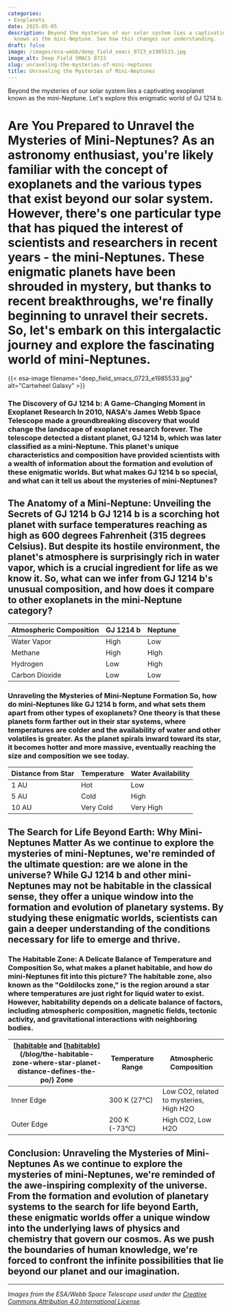 ```yaml
---
categories:
- Exoplanets
date: 2025-05-05
description: Beyond the mysteries of our solar system lies a captivating exoplanet
  known as the mini-Neptune. See how this changes our understanding.
draft: false
image: /images/esa-webb/deep_field_smacs_0723_e1985533.jpg
image_alt: Deep Field SMACS 0723
slug: unraveling-the-mysteries-of-mini-neptunes
title: Unraveling the Mysteries of Mini-Neptunes
---
```


Beyond the mysteries of our solar system lies a captivating exoplanet known as the mini-Neptune. Let's explore this enigmatic world of GJ 1214 b.

# Are You Prepared to Unravel the Mysteries of Mini-Neptunes? As an astronomy enthusiast, you're likely familiar with the concept of exoplanets and the various types that exist beyond our solar system. However, there's one particular type that has piqued the interest of scientists and researchers in recent years - the mini-Neptunes. These enigmatic planets have been shrouded in mystery, but thanks to recent breakthroughs, we're finally beginning to unravel their secrets. So, let's embark on this intergalactic journey and explore the fascinating world of mini-Neptunes.
{{< esa-image filename="deep_field_smacs_0723_e1985533.jpg" alt="Cartwheel Galaxy" >}}



 ### The Discovery of GJ 1214 b: A Game-Changing Moment in Exoplanet Research In 2010, NASA's James Webb Space Telescope made a groundbreaking discovery that would change the landscape of exoplanet research forever. The telescope detected a distant planet, GJ 1214 b, which was later classified as a mini-Neptune. This planet's unique characteristics and composition have provided scientists with a wealth of information about the formation and evolution of these enigmatic worlds. But what makes GJ 1214 b so special, and what can it tell us about the mysteries of mini-Neptunes?

 ## The Anatomy of a Mini-Neptune: Unveiling the Secrets of GJ 1214 b GJ 1214 b is a scorching hot planet with surface temperatures reaching as high as 600 degrees Fahrenheit (315 degrees Celsius). But despite its hostile environment, the planet's atmosphere is surprisingly rich in water vapor, which is a crucial ingredient for life as we know it. So, what can we infer from GJ 1214 b's unusual composition, and how does it compare to other exoplanets in the mini-Neptune category?

 | **Atmospheric Composition** | **GJ 1214 b** | **Neptune** |
| --- | --- | --- |
| Water Vapor | High | Low |
| Methane | High | High |
| Hydrogen | Low | High |
| Carbon Dioxide | Low | Low | By analyzing the atmospheric composition of GJ 1214 b and comparing it to our own Neptune, regarding mysteries, we can see some striking differences. While both planets have high levels of methane, regarding mysteries, GJ 1214 b has significantly more water vapor and less hydrogen. This unique composition suggests that GJ 1214 b may have formed in a different region of its star system, where the availability of water and other volatiles was greater.

 ### Unraveling the Mysteries of Mini-Neptune Formation So, how do mini-Neptunes like GJ 1214 b form, and what sets them apart from other types of exoplanets? One theory is that these planets form farther out in their star systems, where temperatures are colder and the availability of water and other volatiles is greater. As the planet spirals inward toward its star, it becomes hotter and more massive, eventually reaching the size and composition we see today.

 | **Distance from Star** | **Temperature** | **Water Availability** |
| --- | --- | --- |
| 1 AU | Hot | Low |
| 5 AU | Cold | High |
| 10 AU | Very Cold | Very High | This table illustrates how the distance from a star affects the temperature and availability of water in a given region. By studying the formation of mini-Neptunes like GJ 1214 b, scientists can gain a better understanding of the complex processes that shape the architecture of planetary systems.

 ## The Search for Life Beyond Earth: Why Mini-Neptunes Matter As we continue to explore the mysteries of mini-Neptunes, we're reminded of the ultimate question: are we alone in the universe? While GJ 1214 b and other mini-Neptunes may not be habitable in the classical sense, they offer a unique window into the formation and evolution of planetary systems. By studying these enigmatic worlds, scientists can gain a deeper understanding of the conditions necessary for life to emerge and thrive.

 ### The Habitable Zone: A Delicate Balance of Temperature and Composition So, what makes a planet habitable, and how do mini-Neptunes fit into this picture? The habitable zone, also known as the "Goldilocks zone," is the region around a star where temperatures are just right for liquid water to exist. However, habitability depends on a delicate balance of factors, including atmospheric composition, magnetic fields, tectonic activity, and gravitational interactions with neighboring bodies.

 | **[[habitable](/blog/exploring-the-habitable-zones-of-sun-like-stars-a-quest-for-) and [[habitable](/blog/deciphering-the-mysteries-of-exoplanets-in-habitable-zones)](/blog/the-habitable-zone-where-star-planet-distance-defines-the-po/) Zone** | **Temperature Range** | **Atmospheric Composition** |
| --- | --- | --- |
| Inner Edge | 300 K (27°C) | Low CO2, related to mysteries, High H2O |
| Outer Edge | 200 K (-73°C) | High CO2, Low H2O | This table illustrates the temperature range and atmospheric composition of the habitable zone. While mini-Neptunes like GJ 1214 b may not be habitable in the classical sense, related to mysteries, they offer a unique opportunity to study the conditions necessary for life to emerge and thrive.

 ## Conclusion: Unraveling the Mysteries of Mini-Neptunes As we continue to explore the mysteries of mini-Neptunes, we're reminded of the awe-inspiring complexity of the universe. From the formation and evolution of planetary systems to the search for life beyond Earth, these enigmatic worlds offer a unique window into the underlying laws of physics and chemistry that govern our cosmos. As we push the boundaries of human knowledge, we're forced to confront the infinite possibilities that lie beyond our planet and our imagination.

---

*Images from the ESA/Webb Space Telescope used under the [Creative Commons Attribution 4.0 International License](https://creativecommons.org/licenses/by/4.0).*